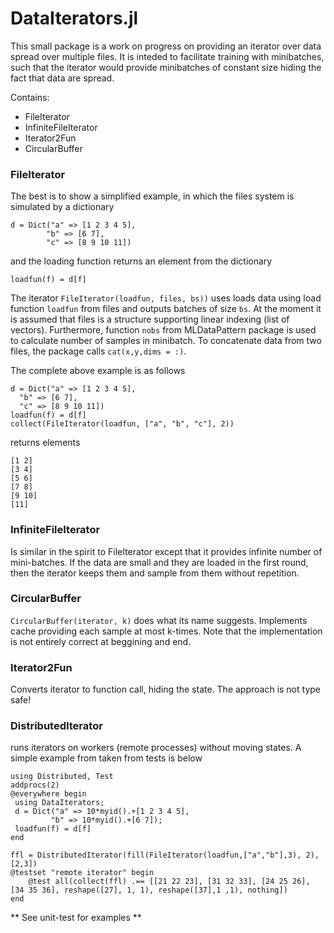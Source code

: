 # DataIterators.jl

This small package is a work on progress on providing an iterator over data spread over multiple files. 
It is inteded to facilitate training with minibatches, such that the iterator would provide minibatches of 
constant size hiding the fact that data are spread.

Contains:
* FileIterator
* InfiniteFileIterator
* Iterator2Fun
* CircularBuffer

### FileIterator
The best is to show a simplified example, in which the files system is simulated by a dictionary 
```
d = Dict("a" => [1 2 3 4 5], 
		"b" => [6 7], 
		"c" => [8 9 10 11])
```
and the loading function returns an element from the dictionary
```
loadfun(f) = d[f]
```

The iterator `FileIterator(loadfun, files, bs))` uses loads data using load function `loadfun` from files and 
outputs batches of size `bs`. At the moment it is assumed that files is a structure supporting linear indexing 
(list of vectors). Furthermore, function `nobs` from MLDataPattern package is used to calculate number of samples in minibatch. 
To concatenate data from two files, the package calls `cat(x,y,dims = :)`.

The complete above example is as follows
```
d = Dict("a" => [1 2 3 4 5],
  "b" => [6 7],
  "c" => [8 9 10 11])
loadfun(f) = d[f]
collect(FileIterator(loadfun, ["a", "b", "c"], 2))
 ```
 returns elements
 ```
 [1 2]
 [3 4]
 [5 6]
 [7 8]
 [9 10]
 [11]
 ```
 
 ### InfiniteFileIterator
 Is similar in the spirit to FileIterator except that it provides infinite number of mini-batches. If the data are small and they are loaded in the first round, then the iterator keeps them and sample from them without repetition.


### CircularBuffer
`CircularBuffer(iterator, k)` does what its name suggests. Implements cache providing each sample at most k-times. Note that the implementation is not entirely correct at beggining and end.

### Iterator2Fun
Converts iterator to function call, hiding the state. The approach is not type safe!

### DistributedIterator 
runs iterators on workers (remote processes) without moving states.
A simple example from taken from tests is below
```
using Distributed, Test
addprocs(2)
@everywhere begin
 using DataIterators;
 d = Dict("a" => 10*myid().+[1 2 3 4 5],
         "b" => 10*myid().+[6 7]);
 loadfun(f) = d[f]
end 

ffl = DistributedIterator(fill(FileIterator(loadfun,["a","b"],3), 2), [2,3])
@testset "remote iterator" begin
	@test all(collect(ffl) .== [[21 22 23], [31 32 33], [24 25 26], [34 35 36], reshape([27], 1, 1), reshape([37],1 ,1), nothing])
end
```
** See unit-test for examples **
